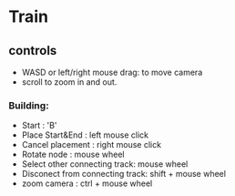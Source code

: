 # Train



## controls
- WASD or left/right mouse drag: to move camera
- scroll to zoom in and out.


### Building:
- Start : 'B'
- Place Start&End : left mouse click
- Cancel placement : right mouse click
- Rotate node : mouse wheel
- Select other connecting track: mouse wheel
- Disconect from connecting track: shift + mouse wheel
- zoom camera : ctrl + mouse wheel
 


